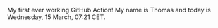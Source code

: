 My first ever working GitHub Action!
My name is Thomas and today is Wednesday, 15 March, 07:21 CET. 
